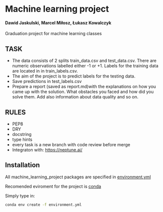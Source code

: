 # Machine learning project
#### Dawid Jaskulski, Marcel Miłosz, Łukasz Kowalczyk


Graduation project for machine learning classes

## TASK

- The data consists of 2 splits train_data.csv and test_data.csv. There are numeric observations labelled either -1 or +1. Labels for the training data are located in in train_labels.csv. 
- The aim of the project is to predict labels for the testing data.
- Save predictions in test_labels.csv
- Prepare a report (saved as report.md)with the explanations on how you came up with the solution. What obstacles you faced and how did you solve them. Add also information about data quality and so on.

## RULES
- PEP8
- DRY
- docstring
- type hints
- every task is a new branch with code review before merge
- Integraton with: https://neptune.ai/


## Installation

All machine_learning_project packages are specified in [environment.yml](https://github.com/djaskulski/machine_learning_project/blob/main/environment.yml)

Recomended eviroment for the project is [conda](https://docs.conda.io/projects/conda/en/4.6.1/user-guide/tasks/manage-environments.html)

Simply type in:
```sh
conda env create -f environment.yml
```

